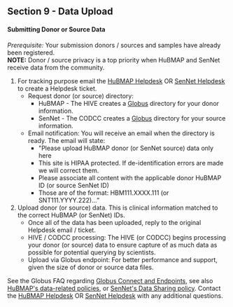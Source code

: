 ## Section 9 - Data Upload

#### Submitting Donor or Source Data

_Prerequisite:_ Your submission donors / sources and samples have already been registered. <br> **NOTE:** Donor / source privacy is a top priority when HuBMAP and SenNet receive data from the community.

1. For tracking purpose email the <a href="mailto:help@hubmapconsortium.org">HuBMAP Helpdesk</a> OR <a href="mailto:help@sennetconsortium.org">SenNet Helpdesk</a> to create a Helpdesk ticket.
   - Request donor (or source) directory:
      - HuBMAP - The HIVE creates a <a href="https://app.globus.org/groups">Globus</a> directory for your donor information.
      - SenNet - The CODCC creates a <a href="https://app.globus.org/groups">Globus</a> directory for your source information.
   - Email notification: You will receive an email when the directory is ready. The email will state:
      - "Please upload HuBMAP donor (or SenNet source) data only here
      - This site is HIPAA protected. If de-identification errors are made we will correct them.
      - Please associate all content with the applicable donor HuBMAP ID (or source SenNet ID)
      - Those are of the format: HBM111.XXXX.111 (or SNT111.YYYY.222)...”
  2. Upload donor (or source) data. This is clinical information matched to the correct HuBMAP (or SenNet) IDs.
      - Once all of the data has been uploaded, reply to the original Helpdesk email / ticket.
      - HIVE / CODCC processing: The HIVE (or CODCC) begins processing your donor (or source) data to ensure capture of as much data as possible for potential querying by scientists.
      - Upload via Globus endpoint: For better performance and support, given the size of donor or source data files. 

See the Globus FAQ regarding <a href="https://docs.globus.org/faq/globus-connect-endpoints/"> Globus Connect and Endpoints</a>, see also <a href="https://hubmapconsortium.org/policies/"> HuBMAP's data-related policies</a>, or <a href="https://sennetconsortium.org/external-data-use/"> SenNet's Data Sharing policy</a>. Contact the <a href="mailto:help@hubmapconsortium.org">HuBMAP Helpdesk</a> OR <a href="mailto:help@sennetconsortium.org">SenNet Helpdesk</a> with any additional questions.
